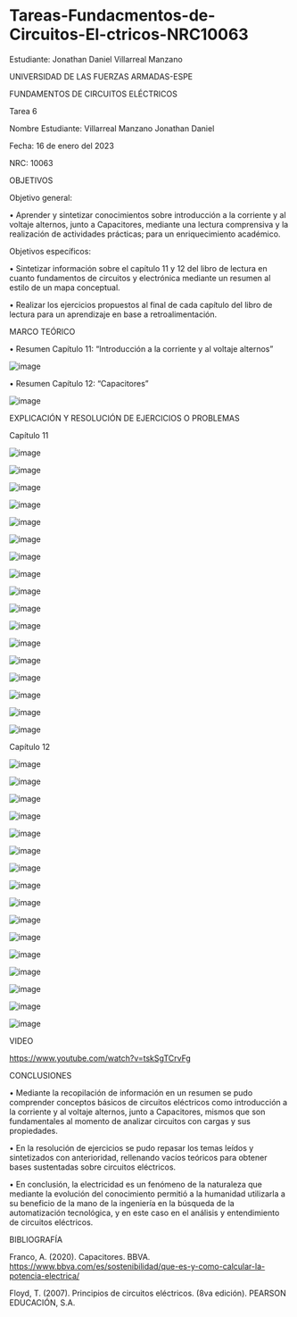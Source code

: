 # Tareas-Fundacmentos-de-Circuitos-El-ctricos-NRC10063
Estudiante: Jonathan Daniel Villarreal Manzano

UNIVERSIDAD DE LAS FUERZAS ARMADAS-ESPE

FUNDAMENTOS DE CIRCUITOS ELÉCTRICOS	

Tarea 6

Nombre Estudiante: Villarreal Manzano Jonathan Daniel

Fecha: 16 de enero del 2023

NRC: 10063

OBJETIVOS

Objetivo general:

•	     Aprender y sintetizar conocimientos sobre introducción a la corriente y al voltaje alternos, junto a Capacitores, mediante
una lectura comprensiva y la realización de actividades prácticas; para un enriquecimiento académico. 

Objetivos específicos:

•	     Sintetizar información sobre el capítulo 11 y 12 del libro de lectura en cuanto fundamentos de circuitos y electrónica mediante
un resumen al estilo de un mapa conceptual.  

•	     Realizar los ejercicios propuestos al final de cada capítulo del libro de lectura para un aprendizaje en base a retroalimentación. 

MARCO TEÓRICO

•	Resumen Capítulo 11: “Introducción a la corriente y al voltaje alternos”

![image](https://user-images.githubusercontent.com/116780175/211713346-424d9f49-b38c-4e89-8269-0d21dcd3554d.png)

•	Resumen Capítulo 12: “Capacitores”

![image](https://user-images.githubusercontent.com/116780175/212189934-40075ef9-6f31-4247-b9af-db2bb8b16693.png)

EXPLICACIÓN Y RESOLUCIÓN DE EJERCICIOS O PROBLEMAS

Capítulo 11

![image](https://user-images.githubusercontent.com/116780175/211713495-401f5773-033d-4421-8a30-7bcf03e865cc.png)

![image](https://user-images.githubusercontent.com/116780175/211713558-ea7faad4-5a42-49af-8330-af10a9e4bb96.png)

![image](https://user-images.githubusercontent.com/116780175/211713633-2b6afe4c-f3b4-4002-8a24-27f6274da5a2.png)

![image](https://user-images.githubusercontent.com/116780175/211713704-96468e63-eeb2-4797-abc1-ad16d069e2f8.png)

![image](https://user-images.githubusercontent.com/116780175/211713811-f1112c9a-42b3-47e3-b366-7549b09a7a70.png)

![image](https://user-images.githubusercontent.com/116780175/211713841-a61028c1-c87b-419a-a783-066fcacf7699.png)

![image](https://user-images.githubusercontent.com/116780175/211713890-5db960d2-d211-441c-b725-7774d313e133.png)

![image](https://user-images.githubusercontent.com/116780175/211713947-d480235a-c931-4821-99ab-2c08f458334b.png)

![image](https://user-images.githubusercontent.com/116780175/211714008-364e4ffc-c19a-4ec5-a70d-1acb24b4b746.png)

![image](https://user-images.githubusercontent.com/116780175/211714057-d24890bc-becc-4475-8657-5fcc8b7323db.png)

![image](https://user-images.githubusercontent.com/116780175/211714092-99051b16-a1e4-4ef9-92a9-f1d860be6193.png)

![image](https://user-images.githubusercontent.com/116780175/211719456-688d3bc1-453c-4dce-a5c8-7091bb063936.png)

![image](https://user-images.githubusercontent.com/116780175/211719542-f53bf6c4-d1c2-4591-a734-cac27e244ae3.png)

![image](https://user-images.githubusercontent.com/116780175/211719674-e07c37c3-e5ee-4b6f-8cc2-523a636f0c82.png)

![image](https://user-images.githubusercontent.com/116780175/211724401-fc0ef4a8-8207-40ef-a205-484c65c3c23a.png)

![image](https://user-images.githubusercontent.com/116780175/211724685-15fa158a-438d-42ae-88b7-0c359f42d6fd.png)

![image](https://user-images.githubusercontent.com/116780175/211724765-25648241-ea65-43e0-9887-07a92aba3468.png)

Capítulo 12

![image](https://user-images.githubusercontent.com/116780175/212190116-516ee5f1-182d-4220-90dd-3ae73cd09ece.png)

![image](https://user-images.githubusercontent.com/116780175/212190160-8c51cce1-1626-41c6-b626-f054fa74d342.png)

![image](https://user-images.githubusercontent.com/116780175/212190199-1607d922-e54b-4a78-ae3f-f0993c56054b.png)

![image](https://user-images.githubusercontent.com/116780175/212190246-67f5bd3d-462a-4015-bc33-909c6a1836e0.png)

![image](https://user-images.githubusercontent.com/116780175/212190320-09bcf58c-80e8-4033-b46d-bcca7643c871.png)

![image](https://user-images.githubusercontent.com/116780175/212190372-27a2e129-7b6c-4e28-991c-e8486ca062ed.png)

![image](https://user-images.githubusercontent.com/116780175/212190470-7d5ad87f-f4cb-47bc-bb12-678f309a0f8b.png)

![image](https://user-images.githubusercontent.com/116780175/212190531-4ac63583-b322-47a5-ab9b-5af6155974aa.png)

![image](https://user-images.githubusercontent.com/116780175/212190587-673b6106-61b0-4ae4-a608-2ea2bc22c633.png)

![image](https://user-images.githubusercontent.com/116780175/212190634-758e608f-2e5d-4b3b-86bd-ba66446f3889.png)

![image](https://user-images.githubusercontent.com/116780175/212190679-5b0f3def-cf3f-4f9f-9dcb-2dab751189cb.png)

![image](https://user-images.githubusercontent.com/116780175/212190723-07d0ed6a-5341-4c9c-a636-a4da01369b1a.png)

![image](https://user-images.githubusercontent.com/116780175/212190833-44ff9209-16b7-44ee-a82d-8e34c77ae071.png)

![image](https://user-images.githubusercontent.com/116780175/212190879-f4623ef6-6fab-4243-8d46-dbdf2cbaa853.png)

![image](https://user-images.githubusercontent.com/116780175/212190996-370ee746-185a-4ac5-a925-025ad4d15250.png)

![image](https://user-images.githubusercontent.com/116780175/212191051-a48cde0a-2411-4282-9769-89f1fbc74ad5.png)

VIDEO

https://www.youtube.com/watch?v=tskSgTCrvFg

CONCLUSIONES

•	     Mediante la recopilación de información en un resumen se pudo comprender conceptos básicos de circuitos eléctricos como
introducción a la corriente y al voltaje alternos, junto a Capacitores, mismos que son fundamentales al momento de analizar circuitos
con cargas y sus propiedades. 

•	       En la resolución de ejercicios se pudo repasar los temas leídos y sintetizados con anterioridad, rellenando vacíos teóricos
para obtener bases sustentadas sobre circuitos eléctricos. 

•	     En conclusión, la electricidad es un fenómeno de la naturaleza que mediante la evolución del conocimiento permitió a la humanidad
utilizarla a su beneficio de la mano de la ingeniería en la búsqueda de la automatización tecnológica, y en este caso en el análisis y
entendimiento de circuitos eléctricos. 

BIBLIOGRAFÍA

Franco, A. (2020). Capacitores. BBVA.  https://www.bbva.com/es/sostenibilidad/que-es-y-como-calcular-la-potencia-electrica/

Floyd, T. (2007). Principios de circuitos eléctricos. (8va edición). PEARSON EDUCACIÓN, S.A.


